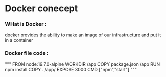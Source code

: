 # Docker conecept

### WHat is Docker : 
docker provides the ability to make an image of our infrastructure and put it in a container 


### Docker file code : 

"""
FROM node:19.7.0-alpine
WORKDIR /app
COPY package.json /app
RUN npm install
COPY .  /app/
EXPOSE 3000
CMD ["npm","start"]
"""